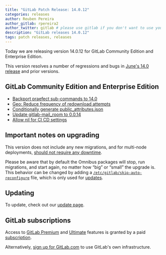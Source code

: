 ```yaml
---
title: "GitLab Patch Release: 14.0.12"
categories: releases
author: Reuben Pereira
author_gitlab: rpereira2
author_twitter: gitlab # please use gitlab if you don't want to use your own
description: "GitLab releases 14.0.12"
tags: patch releases, releases
---
```


<!-- For detailed instructions on how to complete this, please see https://gitlab.com/gitlab-org/release/docs/blob/master/general/patch/blog-post.md -->

Today we are releasing version 14.0.12 for GitLab Community Edition and Enterprise Edition.

This version resolves a number of regressions and bugs in
[June's 14.0 release](/releases/2021/06/22/gitlab-14-0-released/) and
prior versions.

## GitLab Community Edition and Enterprise Edition

* [Backport praefect sub-commands to 14.0](https://gitlab.com/gitlab-org/gitaly/-/merge_requests/4018)
* [Geo: Reduce frequency of redownload attempts](https://gitlab.com/gitlab-org/gitlab/-/merge_requests/70329)
* [Conditionally generate public_attributes.json](https://gitlab.com/gitlab-org/omnibus-gitlab/-/merge_requests/5674)
* [Update gitlab-mail_room to 0.0.14](https://gitlab.com/gitlab-org/omnibus-gitlab/-/merge_requests/5687)
* [Allow nil for CI CD settings](https://gitlab.com/gitlab-org/gitlab/-/merge_requests/64472)

## Important notes on upgrading

This version does not include any new migrations, and for multi-node deployments, [should not require any downtime](https://docs.gitlab.com/ee/update/#upgrading-without-downtime).

Please be aware that by default the Omnibus packages will stop, run migrations,
and start again, no matter how “big” or “small” the upgrade is. This behavior
can be changed by adding a [`/etc/gitlab/skip-auto-reconfigure`](http://docs.gitlab.com/omnibus/update/README.html) file,
which is only used for [updates](https://docs.gitlab.com/omnibus/update/README.html).

## Updating

To update, check out our [update page](/update/).

## GitLab subscriptions

Access to [GitLab Premium](/pricing/premium/) and [Ultimate](/pricing/ultimate/) features is granted by a paid [subscription](/pricing/).

Alternatively, [sign up for GitLab.com](https://gitlab.com/users/sign_in)
to use GitLab's own infrastructure.
